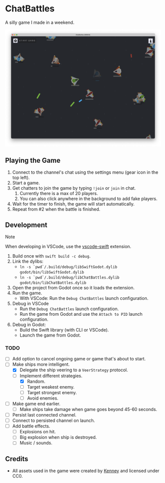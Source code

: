 # ChatBattles

A silly game I made in a weekend.

![Game screenshot](assets/screenshot.png)

## Playing the Game

1. Connect to the channel's chat using the settings menu (gear icon in the top left).
2. Start a game.
3. Get chatters to join the game by typing `!join` or `join` in chat.
   1. Currently there is a max of 20 players.
   2. You can also click anywhere in the background to add fake players.
4. Wait for the timer to finish, the game will start automatically.
5. Repeat from #2 when the battle is finished.

## Development

> [!NOTE]
> When developing in VSCode, use the [vscode-swift](https://github.com/swiftlang/vscode-swift) extension.

1. Build once with `swift build -c debug`.
2. Link the dylibs:
	- ``ln -s `pwd`/.build/debug/libSwiftGodot.dylib godot/bin/libSwiftGodot.dylib``
	- ``ln -s `pwd`/.build/debug/libChatBattles.dylib godot/bin/libChatBattles.dylib``
3. Open the project from Godot once so it loads the extension.
4. Run the game.
	- With VSCode: Run the `Debug ChatBattles` launch configuration.
5. Debug in VSCode
	- Run the `Debug ChatBattles` launch configuration.
	- Run the game from Godot and use the `Attach to PID` launch configuration.
6. Debug in Godot:
	- Build the Swift library (with CLI or VSCode).
	- Launch the game from Godot.

### TODO

- [ ] Add option to cancel ongoing game or game that's about to start.
- [ ] Make ships more intelligent.
  - [X] Delegate the ship veering to a `VeerStrategy` protocol.
  - [ ] Implement different strategies.
    - [X] Random.
    - [ ] Target weakest enemy.
    - [ ] Target strongest enemy.
    - [ ] Avoid enemies.
- [ ] Make game end earlier.
  - [ ] Make ships take damage when game goes beyond 45-60 seconds.
- [ ] Persist last connected channel.
- [ ] Connect to persisted channel on launch.
- [ ] Add battle effects.
  - [ ] Explosions on hit.
  - [ ] Big explosion when ship is destroyed.
  - [ ] Music / sounds.

## Credits

- All assets used in the game were created by [Kenney](https://kenney.nl/) and licensed under CC0.
